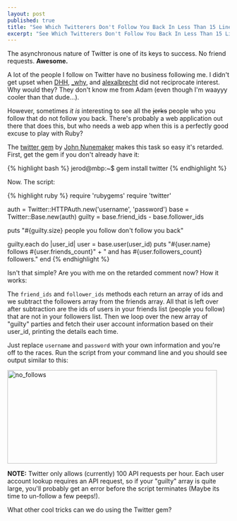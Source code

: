 ```yaml
---
layout: post
published: true
title: "See Which Twitterers Don't Follow You Back In Less Than 15 Lines of Ruby"
excerpt: "See Which Twitterers Don't Follow You Back In Less Than 15 Lines of Ruby"
---
```


The asynchronous nature of Twitter is one of its keys to success. No friend requests. **Awesome.**

A lot of the people I follow on Twitter have no business following me. I didn't get upset when [DHH][1], [_why][2], and [alexalbrecht][3] did not reciprocate interest. Why would they? They don't know me from Adam (even though I'm waayyy cooler than that dude...).

However, sometimes _it is_ interesting to see all the <strike>jerks</strike> people who you follow that do not follow you back. There's probably a web application out there that does this, but who needs a web app when this is a perfectly good excuse to play with Ruby?

The [twitter gem][4] by [John Nunemaker][5] makes this task so easy it's retarded. First, get the gem if you don't already have it:

{% highlight bash %}
jerod@mbp:~$ gem install twitter
{% endhighlight %}

Now. The script:

{% highlight ruby %}
require 'rubygems'
require 'twitter'

auth   = Twitter::HTTPAuth.new('username', 'password')
base   = Twitter::Base.new(auth)
guilty = base.friend_ids - base.follower_ids

puts "#{guilty.size} people you follow don't follow you back"

guilty.each do |user_id|
  user = base.user(user_id)
  puts "#{user.name} follows #{user.friends_count}" +
       " and has #{user.followers_count} followers."
end
{% endhighlight %}


Isn't that simple? Are you with me on the retarded comment now? How it works:

The `friend_ids` and `follower_ids` methods each return an array of ids and we subtract the followers array from the friends array. All that is left over after subtraction are the ids of users in your friends list (people you follow) that are not in your followers list. Then we loop over the new array of "guilty" parties and fetch their user account information based on their user_id, printing the details each time.

Just replace `username` and `password` with your own information and you're off to the races. Run the script from your command line and you should see output similar to this:

<img class="aligncenter size-full wp-image-296" title="no_follows" src="http://blog.jerodsanto.net/wp-content/uploads/2009/05/no_follows.png" height="212" alt="no_follows" width="475" />

**NOTE:** Twitter only allows (currently) 100 API requests per hour. Each user account lookup requires an API request, so if your "guilty" array is quite large, you'll probably get an error before the script terminates (Maybe its time to un-follow a few peeps!).

What other cool tricks can we do using the Twitter gem?

[1]: http://twitter.com/dhh
[2]: http://twitter.com/_why
[3]: http://twitter.com/alexalbrecht
[4]: http://github.com/jnunemaker/twitter/tree/master
[5]: http://railstips.org/
